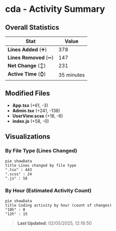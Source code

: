 # cda - Activity Summary 

## Overall Statistics

| Stat                   | Value                                                             |
| ---------------------- | ----------------------------------------------------------------- |
| **Lines Added** (➕)   | 378                                          |
| **Lines Removed** (➖) | 147                                        |
| **Net Change** (↕)    | 231                |
| **Active Time** (⌚)   | 35 minutes |


## Modified Files
- **App.tsx** (+61, -3)
- **Admin.tsx** (+241, -138)
- **UserView.scss** (+18, -6)
- **index.js** (+58, -0)

## Visualizations

### By File Type (Lines Changed)

```mermaid
pie showData
title Lines changed by file type
".tsx" : 443
".scss" : 24
".js" : 58
```

### By Hour (Estimated Activity Count)

```mermaid
pie showData
title Coding activity by hour (count of changes)
"10h" : 8
"12h" : 15
```


> **Last Updated:** 02/05/2025, 12:16:50